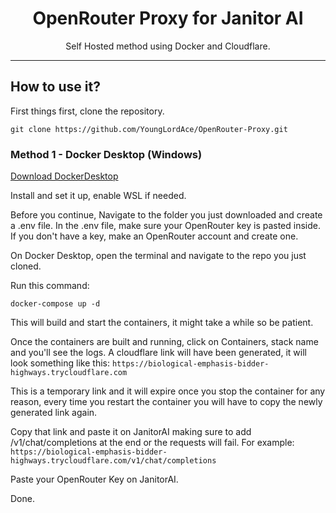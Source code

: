 <h1 align="center">OpenRouter Proxy for Janitor AI</h1>

<p align="center">Self Hosted method using Docker and Cloudflare.</p>

<hr>
  
## How to use it?

First things first, clone the repository.
```
git clone https://github.com/YoungLordAce/OpenRouter-Proxy.git
```

### Method 1 - Docker Desktop (Windows)

[Download DockerDesktop](https://app.docker.com/)

Install and set it up, enable WSL if needed.


Before you continue,
Navigate to the folder you just downloaded and create a .env file.
In the .env file, make sure your OpenRouter key is pasted inside. If you don't have a key, make an OpenRouter account and create one.

On Docker Desktop, open the terminal and navigate to the repo you just cloned.

Run this command:
```
docker-compose up -d
``` 
This will build and start the containers, it might take a while so be patient.

Once the containers are built and running, click on Containers, stack name and you'll see the logs. A cloudflare link will have been generated, it will look something like this:
```https://biological-emphasis-bidder-highways.trycloudflare.com```

This is a temporary link and it will expire once you stop the container for any reason, every time you restart the container you will have to copy the newly generated link again.

Copy that link and paste it on JanitorAI making sure to add /v1/chat/completions at the end or the requests will fail. For example: ```https://biological-emphasis-bidder-highways.trycloudflare.com/v1/chat/completions```

Paste your OpenRouter Key on JanitorAI.

Done.



